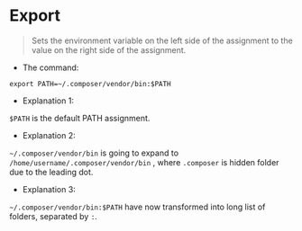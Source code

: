 # Export

>Sets the environment variable on the left side of the assignment to the value on the right side of the assignment.

- The command:

`export PATH=~/.composer/vendor/bin:$PATH`

- Explanation 1:

`$PATH` is the default PATH assignment.

- Explanation 2:

`~/.composer/vendor/bin` is going to expand to `/home/username/.composer/vendor/bin` , 
where `.composer` is hidden folder due to the leading dot.

- Explanation 3:

`~/.composer/vendor/bin:$PATH` have now transformed into long list of folders, separated by `:`.
